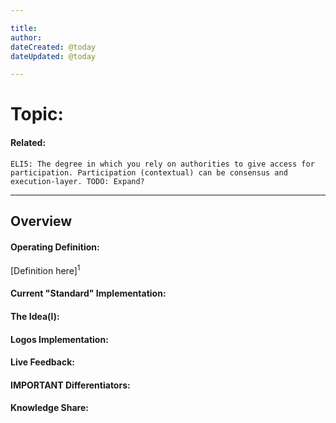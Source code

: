 ```yaml
---

title:
author: 
dateCreated: @today
dateUpdated: @today

---
```


# Topic:
#### Related:
`ELI5: The degree in which you rely on authorities to give access for participation. Participation (contextual) can be consensus and execution-layer. TODO: Expand?`

---

## Overview

#### Operating Definition:
[Definition here]<sup>1</sup>

#### Current "Standard" Implementation:


#### The Idea(l):


#### Logos Implementation:


#### Live Feedback:


#### IMPORTANT Differentiators:


#### Knowledge Share: